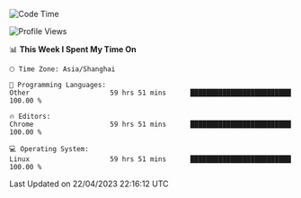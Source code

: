 <!--START_SECTION:waka-->
![Code Time](http://img.shields.io/badge/Code%20Time-586%20hrs%2021%20mins-blue)

![Profile Views](http://img.shields.io/badge/Profile%20Views-1-blue)

📊 **This Week I Spent My Time On** 

```text
🕑︎ Time Zone: Asia/Shanghai

💬 Programming Languages: 
Other                    59 hrs 51 mins      █████████████████████████   100.00 % 

🔥 Editors: 
Chrome                   59 hrs 51 mins      █████████████████████████   100.00 % 

💻 Operating System: 
Linux                    59 hrs 51 mins      █████████████████████████   100.00 % 
```


 Last Updated on 22/04/2023 22:16:12 UTC
<!--END_SECTION:waka-->